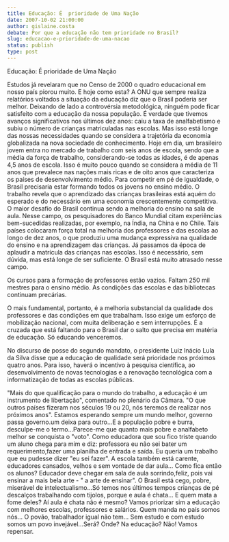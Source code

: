 ```yaml
---
title: Educação: É  prioridade de Uma Nação 
date: 2007-10-02 21:00:00
author: gislaine.costa
debate: Por que a educação não tem prioridade no Brasil?
slug: educacao-e-prioridade-de-uma-nacao
status: publish 
type: post
---
```


Educação: É prioridade de Uma Nação   

  

Estudos já revelaram que no Censo de 2000 o quadro educacional em nosso país piorou muito. E hoje como esta? A ONU que sempre realiza relatórios voltados a situação da educação diz que o Brasil poderia ser melhor. Deixando de lado a controvérsia metodológica, ninguém pode ficar satisfeito com a educação da nossa população. É verdade que tivemos avanços significativos nos últimos dez anos: caiu a taxa de analfabetismo e subiu o número de crianças matriculadas nas escolas. Mas isso está longe das nossas necessidades quando se considera a trajetória da economia globalizada na nova sociedade de conhecimento. Hoje em dia, um brasileiro jovem entra no mercado de trabalho com seis anos de escola, sendo que a média da força de trabalho, considerando-se todas as idades, é de apenas 4,5 anos de escola. Isso é muito pouco quando se considera a média de 11 anos que prevalece nas nações mais ricas e de oito anos que caracteriza os países de desenvolvimento médio. Para competir em pé de igualdade, o Brasil precisaria estar formando todos os jovens no ensino médio. O trabalho revela que o aprendizado das crianças brasileiras está aquém do esperado e do necessário em uma economia crescentemente competitiva. O maior desafio do Brasil continua sendo a melhoria do ensino na sala de aula. Nesse campo, os pesquisadores do Banco Mundial citam experiências bem-sucedidas realizadas, por exemplo, na Índia, na China e no Chile. Tais países colocaram força total na melhoria dos professores e das escolas ao longo de dez anos, o que produziu uma mudança expressiva na qualidade do ensino e na aprendizagem das crianças. Já passamos da época de aplaudir a matrícula das crianças nas escolas. Isso é necessário, sem dúvida, mas está longe de ser suficiente. O Brasil está muito atrasado nesse campo.   

Os cursos para a formação de professores estão vazios. Faltam 250 mil mestres para o ensino médio. As condições das escolas e das bibliotecas continuam precárias.  

O mais fundamental, portanto, é a melhoria substancial da qualidade dos professores e das condições em que trabalham. Isso exige um esforço de mobilização nacional, com muita deliberação e sem interrupções. É a cruzada que está faltando para o Brasil dar o salto que precisa em matéria de educação. Só educando venceremos.  

No discurso de posse do segundo mandato, o presidente Luiz Inácio Lula da Silva disse que a educação de qualidade será prioridade nos próximos quatro anos. Para isso, haverá o incentivo à pesquisa científica, ao desenvolvimento de novas tecnologias e a renovação tecnológica com a informatização de todas as escolas públicas.   

"Mais do que qualificação para o mundo do trabalho, a educação é um instrumento de libertação", comentado no plenário da Câmara. "O que outros países fizeram nos séculos 19 ou 20, nós teremos de realizar nos próximos anos". Estamos esperando sempre um mundo melhor, governo passa governo.um deixa para outro...E a população pobre e burra, desculpe-me o termo...Parece-me que quanto mais pobre e analfabeto melhor se conquista o "voto". Como educadora que sou fico triste quando um aluno chega para mim e diz: professora eu não sei bater um requerimento,fazer uma planilha de entrada e saída. Eu queria um trabalho que eu pudesse dizer "eu sei fazer". A escola também está carente, educadores cansados, velhos e sem vontade de dar aula... Como fica então os alunos? Educador deve chegar em sala de aula sorrindo,feliz, pois vai ensinar a mais bela arte - " a arte de ensinar". O Brasil está cego, pobre, miserável de intelectualismo...Só temos nos últimos tempos crianças de pé descalços trabalhando com tijolos, porque e aula é chata... E quem mata a fome deles? Aí aula é chata não é mesmo? Vamos priorizar sim a educação com melhores escolas, professores e salários. Quem manda no país somos nós... O povão, trabalhador igual não tem... Sem estudo e com estudo somos um povo invejável...Será? Onde? Na educação? Não! Vamos repensar.
